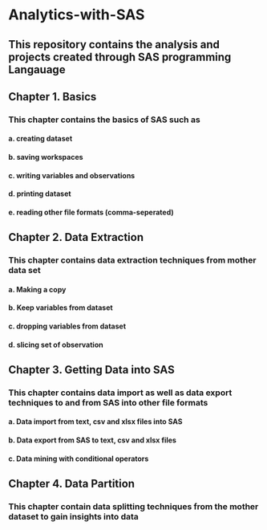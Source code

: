 # Analytics-with-SAS

## This repository contains the analysis and projects created through SAS programming Langauage

## Chapter 1. Basics

### This chapter contains the basics of SAS such as 
#### a. creating dataset
#### b. saving workspaces
#### c. writing variables and observations
#### d. printing dataset
#### e. reading other file formats (comma-seperated)

## Chapter 2. Data Extraction

### This chapter contains data extraction techniques from mother data set
#### a. Making a copy
#### b. Keep variables from dataset
#### c. dropping variables from dataset
#### d. slicing set of observation

## Chapter 3. Getting Data into SAS

### This chapter contains data import as well as data export techniques to and from SAS into other file formats

#### a. Data import from text, csv and xlsx files into SAS 
#### b. Data export from SAS to text, csv and xlsx files
#### c. Data mining with conditional operators

## Chapter 4. Data Partition

### This chapter contain data splitting techniques from the mother dataset to gain insights into data


